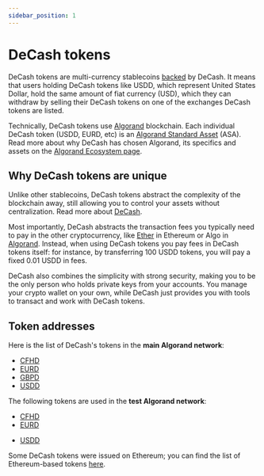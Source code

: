 ```yaml
---
sidebar_position: 1
---
```


# DeCash tokens

DeCash tokens are multi-currency stablecoins [backed](https://www.decash.com/transparency/) by DeCash.
It means that users holding DeCash tokens like USDD, which represent United States Dollar, hold the
same amount of fiat currency (USD), which they can withdraw by selling their DeCash tokens on one of the
exchanges DeCash tokens are listed.

Technically, DeCash tokens use [Algorand](https://www.algorand.com/) blockchain. Each individual DeCash
token (USDD, EURD, etc) is an [Algorand Standard Asset](https://developer.algorand.org/docs/get-details/asa/) (ASA).
Read more about why DeCash has chosen Algorand, its specifics and assets on the [Algorand Ecosystem page](#TODO-algorand/overview).

## Why DeCash tokens are unique

Unlike other stablecoins, DeCash tokens abstract the complexity of the blockchain away, still allowing you to
control your assets without centralization. Read more about [DeCash](https://www.decash.com/).

Most importantly, DeCash abstracts the transaction fees you typically
need to pay in the other cryptocurrency, like [Ether](https://ethereum.org/en/) in Ethereum or Algo in
[Algorand](https://www.algorand.com/). Instead, when using DeCash tokens you pay fees in DeCash tokens itself:
for instance, by transferring 100 USDD tokens, you will pay a fixed 0.01 USDD in fees.

DeCash also combines the simplicity with strong security, making you to be the only person who holds
private keys from your accounts. You manage your crypto wallet on your own, while DeCash just provides you
with tools to transact and work with DeCash tokens.


## Token addresses

Here is the list of DeCash's tokens in the **main Algorand network**:

+ [CFHD](https://algoexplorer.io/asset/445924570)
+ [EURD](https://algoexplorer.io/asset/445907756)
+ [GBPD](https://algoexplorer.io/asset/445935868)
+ [USDD](https://algoexplorer.io/asset/445925266)

The following tokens are used in the **test Algorand network**:

+ [CFHD](https://testnet.algoexplorer.io/asset/43119734)
+ [EURD](https://testnet.algoexplorer.io/asset/43119735)
<!-- + [GBPD](?) - Is it deployed? -->
+ [USDD](https://testnet.algoexplorer.io/asset/41673857)

Some DeCash tokens were issued on Ethereum; you can find the list of Ethereum-based tokens [here](https://github.com/DeCash-Official/smart-contracts).
